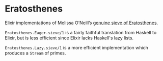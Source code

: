 # Eratosthenes

Elixir implementations of Melissa O’Neill’s [genuine sieve of Eratosthenes](https://www.cs.hmc.edu/~oneill/papers/Sieve-JFP.pdf).

`Eratosthenes.Eager.sieve/1` is a fairly faithful translation from Haskell to Elixir,
but is less efficient since Elixir lacks Haskell's lazy lists.

`Eratosthenes.Lazy.sieve/1` is a more efficient implementation which produces a `Stream` of primes. 
